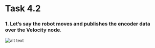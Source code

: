 # Task 4.2
### 1. Let’s say the robot moves and publishes the encoder data over the Velocity node.

![alt text](https://github.com/Ahmed-M0ataz/Robotics-Course/blob/main/task_1_encoder.jpg?raw=true)

